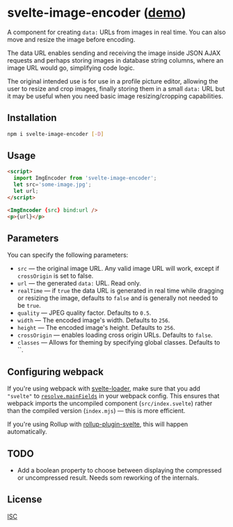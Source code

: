 # svelte-image-encoder ([demo](https://v3.svelte.technology/repl?version=3.0.0-beta.20&gist=cb1ec0dcc5dfaa1e0de3844f3e7348d6))

A component for creating `data:` URLs from images in real time. You can also move and resize the image before encoding.

The data URL enables sending and receiving the image inside JSON AJAX requests and perhaps storing images 
in database string columns, where an image URL would go, simplifying code logic.

The original intended use is for use in a profile picture editor, allowing the user to resize and crop 
images, finally storing them in a small `data:` URL but it may be useful when you need basic image 
resizing/cropping capabilities.

## Installation

```bash
npm i svelte-image-encoder [-D]
```

## Usage

```html
<script>
  import ImgEncoder from 'svelte-image-encoder';
  let src='some-image.jpg';
  let url;
</script>

<ImgEncoder {src} bind:url />
<p>{url}</p>
```

## Parameters

You can specify the following parameters:

* `src` — the original image URL. Any valid image URL will work, except if `crossOrigin` is set to false.
* `url` — the generated `data:` URL. Read only.
* `realTime` — if `true` the data URL is generated in real time while dragging or resizing the image, defaults to `false` and is generally not needed to be `true`.
* `quality` — JPEG quality factor.  Defaults to `0.5`.
* `width` — The encoded image's width. Defaults to `256`.
* `height` — The encoded image's height. Defaults to `256`.
* `crossOrigin` — enables loading cross origin URLs. Defaults to `false`.
* `classes` — Allows for theming by specifying global classes. Defaults to ``.

## Configuring webpack

If you're using webpack with [svelte-loader](https://github.com/sveltejs/svelte-loader), make sure that you add `"svelte"` to [`resolve.mainFields`](https://webpack.js.org/configuration/resolve/#resolve-mainfields) in your webpack config. This ensures that webpack imports the uncompiled component (`src/index.svelte`) rather than the compiled version (`index.mjs`) — this is more efficient.

If you're using Rollup with [rollup-plugin-svelte](https://github.com/rollup/rollup-plugin-svelte), this will happen automatically.


## TODO

* Add a boolean property to choose between displaying the compressed or uncompressed result. Needs som reworking of the internals.

## License

[ISC](LICENSE)
